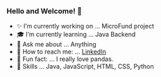 ### Hello and Welcome! :panda_face:

- :sparkles: I’m currently working on ... MicroFund project
- :mortar_board: I’m currently learning ... Java Backend
- 💬 Ask me about ... Anything
- :incoming_envelope: How to reach me: ... [LinkedIn](https://www.linkedin.com/in/shanon-fritz/)
- :sparkling_heart: Fun fact: ... I really love pandas.
- :thought_balloon: Skills ... Java, JavaScript, HTML, CSS, Python

